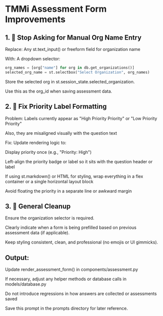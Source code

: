 # TMMi Assessment Form Improvements

## 1. 🚫 Stop Asking for Manual Org Name Entry
Replace:
Any st.text_input() or freeform field for organization name

With:
A dropdown selector:

```python
org_names = [org["name"] for org in db.get_organizations()]
selected_org_name = st.selectbox("Select Organization", org_names)
```

Store the selected org in st.session_state.selected_organization.

Use this as the org_id when saving assessment data.

## 2. 🧭 Fix Priority Label Formatting
Problem:
Labels currently appear as "High Priority Priority" or "Low Priority Priority"

Also, they are misaligned visually with the question text

Fix:
Update rendering logic to:

Display priority once (e.g., "Priority: High")

Left-align the priority badge or label so it sits with the question header or label

If using st.markdown() or HTML for styling, wrap everything in a flex container or a single horizontal layout block

Avoid floating the priority in a separate line or awkward margin

## 3. 🧼 General Cleanup
Ensure the organization selector is required.

Clearly indicate when a form is being prefilled based on previous assessment data (if applicable).

Keep styling consistent, clean, and professional (no emojis or UI gimmicks).

## Output:
Update render_assessment_form() in components/assessment.py

If necessary, adjust any helper methods or database calls in models/database.py

Do not introduce regressions in how answers are collected or assessments saved

Save this prompt in the prompts directory for later reference.